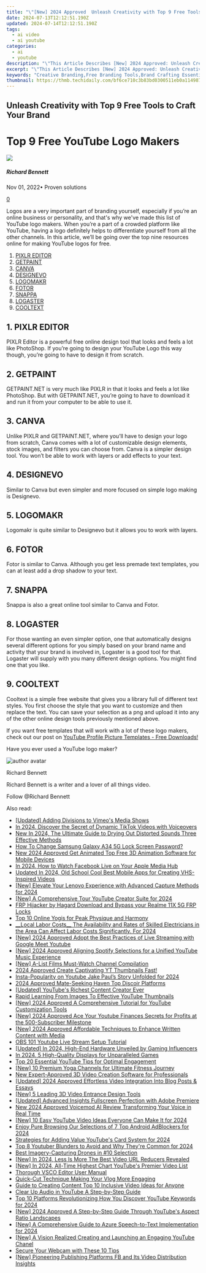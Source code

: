 ```yaml
---
title: "\"[New] 2024 Approved  Unleash Creativity with Top 9 Free Tools to Craft Your Brand\""
date: 2024-07-13T12:12:51.190Z
updated: 2024-07-14T12:12:51.190Z
tags:
  - ai video
  - ai youtube
categories:
  - ai
  - youtube
description: "\"This Article Describes [New] 2024 Approved: Unleash Creativity with Top 9 Free Tools to Craft Your Brand\""
excerpt: "\"This Article Describes [New] 2024 Approved: Unleash Creativity with Top 9 Free Tools to Craft Your Brand\""
keywords: "Creative Branding,Free Branding Tools,Brand Crafting Essentials,Top Branding Resources,Innovative Design Tips,Digital Marketing Hacks,Content Creation Strategies"
thumbnail: https://thmb.techidaily.com/bf6ce710c3b83bd0300511eb0a114987cd6a644274eb54a39fdf9870b6c3de78.jpg
---
```


## Unleash Creativity with Top 9 Free Tools to Craft Your Brand

# Top 9 Free YouTube Logo Makers

![](https://images.wondershare.com/filmora/article-images/richard-bennett.jpg)

##### Richard Bennett

 Nov 01, 2022• Proven solutions

[0](#commentsBoxSeoTemplate)

Logos are a very important part of branding yourself, especially if you’re an online business or personality, and that's why we've made this list of YouTube logo makers. When you’re a part of a crowded platform like YouTube, having a logo definitely helps to differentiate yourself from all the other channels. In this article, we’ll be going over the top nine resources online for making YouTube logos for free.

1. [PIXLR EDITOR](#pixlr)
2. [GETPAINT](#getpaint)
3. [CANVA](#canva)
4. [DESIGNEVO](#designevo)
5. [LOGOMAKR](#logomakr)
6. [FOTOR](#fotor)
7. [SNAPPA](#snappa)
8. [LOGASTER](#logaster)
9. [COOLTEXT](#cooltext)

## 1\. PIXLR EDITOR

PIXLR Editor is a powerful free online design tool that looks and feels a lot like PhotoShop. If you’re going to design your YouTube Logo this way though, you’re going to have to design it from scratch.

## 2\. GETPAINT

GETPAINT.NET is very much like PIXLR in that it looks and feels a lot like PhotoShop. But with GETPAINT.NET, you’re going to have to download it and run it from your computer to be able to use it.

## 3\. CANVA

Unlike PIXLR and GETPAINT.NET, where you’ll have to design your logo from scratch, Canva comes with a lot of customizable design elements, stock images, and filters you can choose from. Canva is a simpler design tool. You won’t be able to work with layers or add effects to your text.

## 4\. DESIGNEVO

Similar to Canva but even simpler and more focused on simple logo making is Designevo.

## 5\. LOGOMAKR

Logomakr is quite similar to Designevo but it allows you to work with layers.

## 6\. FOTOR

Fotor is similar to Canva. Although you get less premade text templates, you can at least add a drop shadow to your text.

## 7\. SNAPPA

Snappa is also a great online tool similar to Canva and Fotor.

## 8\. LOGASTER

For those wanting an even simpler option, one that automatically designs several different options for you simply based on your brand name and activity that your brand is involved in, Logaster is a good tool for that. Logaster will supply with you many different design options. You might find one that you like.

## 9\. COOLTEXT

Cooltext is a simple free website that gives you a library full of different text styles. You first choose the style that you want to customize and then replace the text. You can save your selection as a png and upload it into any of the other online design tools previously mentioned above.

If you want free templates that will work with a lot of these logo makers, check out our post on [YouTube Profile Picture Templates - Free Downloads!](https://www.filmora.io/community-blog/youtube-profile-picture-templates-%E2%80%93-free-downloads%21-310.html)

Have you ever used a YouTube logo maker?

![author avatar](https://images.wondershare.com/filmora/article-images/richard-bennett.jpg)

Richard Bennett

Richard Bennett is a writer and a lover of all things video.

Follow @Richard Bennett


<ins class="adsbygoogle"
     style="display:block"
     data-ad-format="autorelaxed"
     data-ad-client="ca-pub-7571918770474297"
     data-ad-slot="1223367746"></ins>



<ins class="adsbygoogle"
     style="display:block"
     data-ad-client="ca-pub-7571918770474297"
     data-ad-slot="8358498916"
     data-ad-format="auto"
     data-full-width-responsive="true"></ins>



<span class="atpl-alsoreadstyle">Also read:</span>
<div><ul>
<li><a href="https://vimeo-videos.techidaily.com/updated-adding-divisions-to-vimeos-media-shows/"><u>[Updated] Adding Divisions to Vimeo's Media Shows</u></a></li>
<li><a href="https://tiktok-videos.techidaily.com/in-2024-discover-the-secret-of-dynamic-tiktok-videos-with-voiceovers/"><u>In 2024, Discover the Secret of Dynamic TikTok Videos with Voiceovers</u></a></li>
<li><a href="https://sound-optimizing.techidaily.com/new-in-2024-the-ultimate-guide-to-drying-out-distorted-sounds-three-effective-methods/"><u>New In 2024, The Ultimate Guide to Drying Out Distorted Sounds Three Effective Methods</u></a></li>
<li><a href="https://android-unlock.techidaily.com/how-to-change-samsung-galaxy-a34-5g-lock-screen-password-by-drfone-android/"><u>How To Change Samsung Galaxy A34 5G Lock Screen Password?</u></a></li>
<li><a href="https://ai-video-apps.techidaily.com/new-2024-approved-get-animated-top-free-3d-animation-software-for-mobile-devices/"><u>New 2024 Approved Get Animated Top Free 3D Animation Software for Mobile Devices</u></a></li>
<li><a href="https://facebook-clips.techidaily.com/in-2024-how-to-watch-facebook-live-on-your-apple-media-hub/"><u>In 2024, How to Watch Facebook Live on Your Apple Media Hub</u></a></li>
<li><a href="https://ai-video-apps.techidaily.com/updated-in-2024-old-school-cool-best-mobile-apps-for-creating-vhs-inspired-videos/"><u>Updated In 2024, Old School Cool Best Mobile Apps for Creating VHS-Inspired Videos</u></a></li>
<li><a href="https://digital-screen-recording.techidaily.com/new-elevate-your-lenovo-experience-with-advanced-capture-methods-for-2024/"><u>[New] Elevate Your Lenovo Experience with Advanced Capture Methods for 2024</u></a></li>
<li><a href="https://youtube-sure.techidaily.com/-comprehensive-tour-youtube-creator-suite-for-2024/"><u>[New] A Comprehensive Tour  YouTube Creator Suite for 2024</u></a></li>
<li><a href="https://bypass-frp.techidaily.com/frp-hijacker-by-hagard-download-and-bypass-your-realme-11x-5g-frp-locks-by-drfone-android/"><u>FRP Hijacker by Hagard Download and Bypass your Realme 11X 5G FRP Locks</u></a></li>
<li><a href="https://youtube-sure.techidaily.com/0-online-yogis-for-peak-physique-and-harmony/"><u>Top 10 Online Yogis for Peak Physique and Harmony</u></a></li>
<li><a href="https://youtube-sure.techidaily.com/-labor-costs-the-availability-and-rates-of-skilled-electricians-in-the-area-can-affect-labor-costs-significantly-for-2024/"><u>__Local Labor Costs__  The Availability and Rates of Skilled Electricians in the Area Can Affect Labor Costs Significantly. For 2024</u></a></li>
<li><a href="https://youtube-sure.techidaily.com/024-approved-adopt-the-best-practices-of-live-streaming-with-google-meet-youtube/"><u>[New] 2024 Approved  Adopt the Best Practices of Live Streaming with Google Meet Youtube</u></a></li>
<li><a href="https://youtube-sure.techidaily.com/024-approved-aligning-spotify-selections-for-a-unified-youtube-music-experience/"><u>[New] 2024 Approved  Aligning Spotify Selections for a Unified YouTube Music Experience</u></a></li>
<li><a href="https://youtube-sure.techidaily.com/-list-films-must-watch-channel-compilation/"><u>[New] A-List Films  Must-Watch Channel Compilation</u></a></li>
<li><a href="https://youtube-sure.techidaily.com/02068221-2024-approved-create-captivating-yt-thumbnails-fast/"><u>2024 Approved  Create Captivating YT Thumbnails Fast!</u></a></li>
<li><a href="https://youtube-sure.techidaily.com/-popularity-on-youtube-jake-pauls-story-unfolded-for-2024/"><u>Insta-Popularity on Youtube  Jake Paul’s Story Unfolded for 2024</u></a></li>
<li><a href="https://discord-videos.techidaily.com/2024-approved-mate-seeking-haven-top-discoir-platforms/"><u>2024 Approved  Mate-Seeking Haven  Top Discoir Platforms</u></a></li>
<li><a href="https://facebook-record-videos.techidaily.com/updated-youtubes-richest-content-creator-ever/"><u>[Updated] YouTube's Richest Content Creator Ever</u></a></li>
<li><a href="https://youtube-sure.techidaily.com/-learning-from-images-to-effective-youtube-thumbnails/"><u>Rapid Learning  From Images To Effective YouTube Thumbnails</u></a></li>
<li><a href="https://youtube-sure.techidaily.com/024-approved-a-comprehensive-tutorial-for-youtube-customization-tools/"><u>[New] 2024 Approved  A Comprehensive Tutorial for YouTube Customization Tools</u></a></li>
<li><a href="https://youtube-sure.techidaily.com/024-approved-ace-your-youtube-finances-secrets-for-profits-at-the-500-subscriber-milestone/"><u>[New] 2024 Approved  Ace Your Youtube Finances  Secrets for Profits at the 500-Subscriber Milestone</u></a></li>
<li><a href="https://youtube-sure.techidaily.com/024-approved-affordable-techniques-to-enhance-written-content-with-media/"><u>[New] 2024 Approved  Affordable Techniques to Enhance Written Content with Media</u></a></li>
<li><a href="https://youtube-sure.techidaily.com/01-youtube-live-stream-setup-tutorial/"><u>OBS 101  Youtube Live Stream Setup Tutorial</u></a></li>
<li><a href="https://eaxpv-info.techidaily.com/updated-in-2024-high-end-hardware-unveiled-by-gaming-influencers/"><u>[Updated] In 2024, High-End Hardware Unveiled by Gaming Influencers</u></a></li>
<li><a href="https://extra-lessons.techidaily.com/in-2024-5-high-quality-displays-for-unparalleled-games/"><u>In 2024, 5 High-Quality Displays for Unparalleled Games</u></a></li>
<li><a href="https://youtube-sure.techidaily.com/0-essential-youtube-tips-for-optimal-engagement/"><u>Top 20 Essential YouTube Tips for Optimal Engagement</u></a></li>
<li><a href="https://youtube-sure.techidaily.com/0-premium-yoga-channels-for-ultimate-fitness-journey/"><u>[New] 10 Premium Yoga Channels for Ultimate Fitness Journey</u></a></li>
<li><a href="https://ai-vdieo-software.techidaily.com/new-expert-approved-3d-video-creation-software-for-professionals/"><u>New Expert-Approved 3D Video Creation Software for Professionals</u></a></li>
<li><a href="https://facebook-video-footage.techidaily.com/updated-2024-approved-effortless-video-integration-into-blog-posts-and-essays/"><u>[Updated] 2024 Approved  Effortless Video Integration Into Blog Posts & Essays</u></a></li>
<li><a href="https://youtube-sure.techidaily.com/-leading-3d-video-entrance-design-tools/"><u>[New] 5 Leading 3D Video Entrance Design Tools</u></a></li>
<li><a href="https://extra-tips.techidaily.com/updated-advanced-insights-fullscreen-perfection-with-adobe-premiere/"><u>[Updated] Advanced Insights  Fullscreen Perfection with Adobe Premiere</u></a></li>
<li><a href="https://ai-voice.techidaily.com/new-2024-approved-voicemod-ai-review-transforming-your-voice-in-real-time/"><u>New 2024 Approved Voicemod AI Review Transforming Your Voice in Real Time</u></a></li>
<li><a href="https://youtube-sure.techidaily.com/0-easy-youtube-video-ideas-everyone-can-make-it-for-2024/"><u>[New] 10 Easy YouTube Video Ideas Everyone Can Make It for 2024</u></a></li>
<li><a href="https://youtube-sure.techidaily.com/-pure-browsing-our-selections-of-7-top-android-adblockers-for-2024/"><u>Enjoy Pure Browsing  Our Selections of 7 Top Android AdBlockers for 2024</u></a></li>
<li><a href="https://youtube-lab.techidaily.com/egies-for-adding-value-youtubes-card-system-for-2024/"><u>Strategies for Adding Value  YouTube's Card System for 2024</u></a></li>
<li><a href="https://youtube-sure.techidaily.com/-youtuber-blunders-to-avoid-and-why-theyre-common-for-2024/"><u>Top 8 Youtuber Blunders to Avoid and Why They're Common for 2024</u></a></li>
<li><a href="https://article-posts.techidaily.com/best-imagery-capturing-drones-in-10-selection/"><u>Best Imagery-Capturing Drones in #10 Selection</u></a></li>
<li><a href="https://youtube-lab.techidaily.com/n-2024-less-is-more-the-best-video-url-reducers-revealed/"><u>[New] In 2024, Less Is More  The Best Video URL Reducers Revealed</u></a></li>
<li><a href="https://facebook-video-share.techidaily.com/new-in-2024-all-time-highest-chart-youtubes-premier-video-list/"><u>[New] In 2024, All-Time Highest Chart  YouTube's Premier Video List</u></a></li>
<li><a href="https://extra-lessons.techidaily.com/thorough-vsco-editor-user-manual/"><u>Thorough VSCO Editor User Manual</u></a></li>
<li><a href="https://youtube-sure.techidaily.com/-cut-technique-making-your-vlog-more-engaging/"><u>Quick-Cut Technique  Making Your Vlog More Engaging</u></a></li>
<li><a href="https://youtube-sure.techidaily.com/-to-creating-content-top-10-inclusive-video-ideas-for-anyone/"><u>Guide to Creating Content  Top 10 Inclusive Video Ideas for Anyone</u></a></li>
<li><a href="https://youtube-sure.techidaily.com/-up-audio-in-youtube-a-step-by-step-guide/"><u>Clear Up Audio in YouTube  A Step-by-Step Guide</u></a></li>
<li><a href="https://youtube-sure.techidaily.com/0-platforms-revolutionizing-how-you-discover-youtube-keywords-for-2024/"><u>Top 10 Platforms Revolutionizing How You Discover YouTube Keywords for 2024</u></a></li>
<li><a href="https://youtube-sure.techidaily.com/024-approved-a-step-by-step-guide-through-youtubes-aspect-ratio-landscapes/"><u>[New] 2024 Approved  A Step-by-Step Guide Through YouTube's Aspect Ratio Landscapes</u></a></li>
<li><a href="https://fox-info.techidaily.com/new-a-comprehensive-guide-to-azure-speech-to-text-implementation-for-2024/"><u>[New] A Comprehensive Guide to Azure Speech-to-Text Implementation for 2024</u></a></li>
<li><a href="https://youtube-sure.techidaily.com/-vision-realized-creating-and-launching-an-engaging-youtube-chanel/"><u>[New] A Vision Realized  Creating and Launching an Engaging YouTube Chanel</u></a></li>
<li><a href="https://screen-video-capture.techidaily.com/secure-your-webcam-with-these-10-tips/"><u>Secure Your Webcam with These 10 Tips</u></a></li>
<li><a href="https://facebook-video-content.techidaily.com/new-pioneering-publishing-platforms-fb-and-its-video-distribution-insights/"><u>[New] Pioneering Publishing Platforms  FB and Its Video Distribution Insights</u></a></li>
</ul></div>
